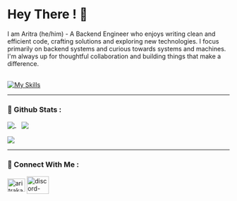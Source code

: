 # Hey There ! 👋

I am Aritra (he/him) - A Backend Engineer who enjoys writing clean and efficient code, crafting solutions and exploring new technologies. I focus primarily on backend systems and curious towards systems and machines. I'm always up for thoughtful collaboration and building things that make a difference.
<br><br>

[![My Skills](https://skillicons.dev/icons?i=js,html,css,nodejs,express,c,cpp,mongo,sqlite,git,linux,docker,postman,obsidian&perline=15)](https://skillicons.dev)

---

### 🧷 Github Stats :

<a href="https://github-readme-stats.vercel.app/api?username=nexus949&theme=gotham&show_icons=true&hide_border=false&count_private=true">
  <img align="center" src="https://github-readme-stats.vercel.app/api?username=nexus949&theme=gotham&show_icons=true&hide_border=false&count_private=true" />
</a> &nbsp;&nbsp; <a href="https://github-readme-stats.vercel.app/api/top-langs/?username=nexus949&theme=gotham&show_icons=true&hide_border=false&layout=compact&langs_count=8&card_width=350">
  <img align="center" src="https://github-readme-stats.vercel.app/api/top-langs/?username=nexus949&theme=gotham&show_icons=true&hide_border=false&layout=compact&langs_count=8&card_width=350" />
</a>
<br><br>

<a href="https://github-readme-streak-stats.herokuapp.com/?user=nexus949&theme=gotham&hide_border=false">
  <img align="center" src="https://github-readme-streak-stats.herokuapp.com/?user=nexus949&theme=gotham&hide_border=false" />
</a>

---

### 🍞 Connect With Me :

<a href="https://linkedin.com/in/aritrakarmakar09" target="blank"><img align="center" src="https://raw.githubusercontent.com/rahuldkjain/github-profile-readme-generator/master/src/images/icons/Social/linked-in-alt.svg" alt="aritrakarmakar09" height="30" width="40" /></a>  <a href="https://discord.gg/jXxcdhdQxD" target="blank"><img align="center" src="https://raw.githubusercontent.com/rahuldkjain/github-profile-readme-generator/master/src/images/icons/Social/discord.svg" alt="discord-pikachu" height="40" width="50" /></a>
